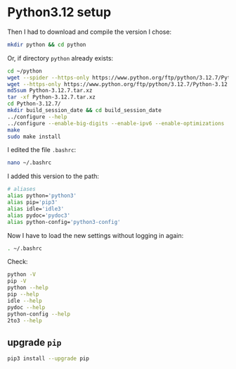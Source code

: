 # Python3.12 setup

Then I had to download and compile the version I chose:

```bash
mkdir python && cd python
```

Or, if directory `python` already exists:

```bash
cd ~/python
wget --spider --https-only https://www.python.org/ftp/python/3.12.7/Python-3.12.7.tar.xz
wget --https-only https://www.python.org/ftp/python/3.12.7/Python-3.12.7.tar.xz
md5sum Python-3.12.7.tar.xz
tar -xf Python-3.12.7.tar.xz
cd Python-3.12.7/
mkdir build_session_date && cd build_session_date
../configure --help
../configure --enable-big-digits --enable-ipv6 --enable-optimizations
make
sudo make install
```

I edited the file `.bashrc`:

```bash
nano ~/.bashrc
```

I added this version to the path:

```bash
# aliases
alias python='python3'
alias pip='pip3'
alias idle='idle3'
alias pydoc='pydoc3'
alias python-config='python3-config'
```

Now I have to load the new settings without logging in again:

```bash
. ~/.bashrc
```

Check:

```bash
python -V
pip -V
python --help
pip --help
idle --help
pydoc --help
python-config --help
2to3 --help
```

## upgrade `pip`

```bash
pip3 install --upgrade pip
```
